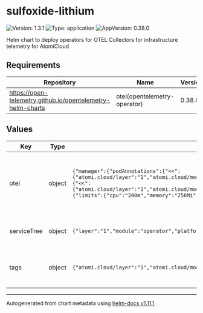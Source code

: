 # sulfoxide-lithium

![Version: 1.3.1](https://img.shields.io/badge/Version-1.3.1-informational?style=flat-square) ![Type: application](https://img.shields.io/badge/Type-application-informational?style=flat-square) ![AppVersion: 0.38.0](https://img.shields.io/badge/AppVersion-0.38.0-informational?style=flat-square)

Helm chart to deploy operators for OTEL Collectors for infrastructure telemetry for AtomiCloud

## Requirements

| Repository | Name | Version |
|------------|------|---------|
| https://open-telemetry.github.io/opentelemetry-helm-charts | otel(opentelemetry-operator) | 0.38.0 |

## Values

| Key | Type | Default | Description |
|-----|------|---------|-------------|
| otel | object | `{"manager":{"podAnnotations":{"<<":{"atomi.cloud/layer":"1","atomi.cloud/module":"operator","atomi.cloud/platform":"sulfoxide","atomi.cloud/service":"lithium"}},"podLabels":{"<<":{"atomi.cloud/layer":"1","atomi.cloud/module":"operator","atomi.cloud/platform":"sulfoxide","atomi.cloud/service":"lithium"}},"resources":{"limits":{"cpu":"200m","memory":"256Mi"},"requests":{"cpu":"100m","memory":"128Mi"}}},"replicaCount":3}` | OTEL Collector Operator Configurations. See [OTEL Collector Operator Helm Chart Documentation](https://github.com/open-telemetry/opentelemetry-operator) |
| serviceTree | object | `{"layer":"1","module":"operator","platform":"sulfoxide","service":"lithium"}` | AtomiCloud Service Tree. See [ServiceTree](https://atomicloud.larksuite.com/wiki/OkfJwTXGFiMJkrk6W3RuwRrZs64?theme=DARK&contentTheme=DARK#MHw5d76uDo2tBLx86cduFQMRsBb) |
| tags | object | `{"atomi.cloud/layer":"1","atomi.cloud/module":"operator","atomi.cloud/platform":"sulfoxide","atomi.cloud/service":"lithium"}` | Kubernetes labels and annotations, following Service Tree |

----------------------------------------------
Autogenerated from chart metadata using [helm-docs v1.11.1](https://github.com/norwoodj/helm-docs/releases/v1.11.1)